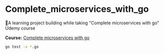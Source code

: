 # Complete_microservices_with_go

🚀A learning project building while taking "Complete microservices with go" Udemy course

**Course:** [Complete microservices with go](https://www.udemy.com/course/complete-microservices-with-go)

```bash
go test -v *.go
```